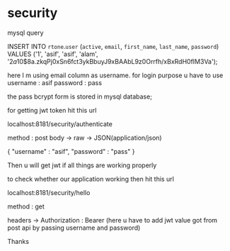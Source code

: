 # security

mysql query

INSERT INTO `rtone`.`user` (`active`, `email`, `first_name`, `last_name`, `password`) VALUES ('1', 'asif', 'asif', 'alam', '$2a$10$8a.zkqPj0xSn6fct3ykBbuyJ9xBAAbL9z0Orrfh/xBxRdH0fIM3Va');


here I m using email column as username.
for login purpose u have to use 
username : asif
password : pass

the pass bcrypt form is stored in mysql database;

for getting jwt token hit this url

localhost:8181/security/authenticate

method : post 
body -> raw -> JSON(application/json)

{
    "username" : "asif",
    "password" : "pass"
}


Then u will get jwt if all things are working properly

to check whether our application working 
then hit this url 

localhost:8181/security/hello

method : get

headers ->
Authorization : Bearer (here u have to add jwt value got from post api by passing username and password)

Thanks

